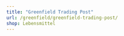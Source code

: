 ```yaml
---
title: "Greenfield Trading Post"
url: /greenfield/greenfield-trading-post/
shop: Lebensmittel
---
```

